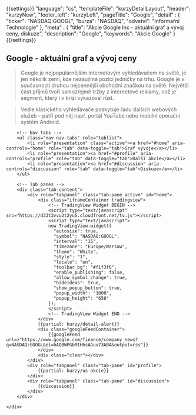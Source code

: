 {{settings}}
"language": "cs",
"templateFile": "kurzyDetailLayout",
"header": "kurzyNew",
"footer_left": "kurzyLeft",
"pageTitle": "Google",
"detail" : {
    "ticker": "NASDAQ:GOOGL",
    "burza": "NASDAQ",
    "odvetvi": "Informařní Technologie"
},
"meta" : {
    "title": "Akcie Google Inc - aktuální graf a vývoj ceny, diskuze",
    "description": "Google",
    "keywords": "Akcie Google"
}
{{/settings}}

<h2>Google - aktuální graf a vývoj ceny</h2>

>Google je nejpopulárnějším internetovým vyhledávačem na světě, je jen několik zemí, kde nezaujímá pozici jedničky na trhu. Google je v současnosti druhou nejcennější obchodní značkou na světě. Největší část příjmů tvoří samozřejmě tržby z internetové reklamy, což je segment, který i v krizi vykazoval růst.

>Vedle klasického vyhledávače poskytuje řadu dalších webových služeb – patří pod něj např. portál YouTube nebo mobilní operační systém Android.
        
<div id="mainBox">
    <div>

        <!-- Nav tabs -->
        <ul class="nav nav-tabs" role="tablist">
            <li role="presentation" class="active"><a href="#home" aria-controls="home" role="tab" data-toggle="tab">Graf vývoje</a></li>
            <li role="presentation"><a href="#profile" aria-controls="profile" role="tab" data-toggle="tab">Další akcie</a></li>            
            <li role="presentation"><a href="#discussion" aria-controls="discussion" role="tab" data-toggle="tab">Diskuze</a></li>            
        </ul>

        <!-- Tab panes -->
        <div class="tab-content">
            <div role="tabpanel" class="tab-pane active" id="home">
                <div class="iframeContainer tradingview">                                
                    <!-- TradingView Widget BEGIN -->
                    <script type="text/javascript" src="https://d33t3vvu2t2yu5.cloudfront.net/tv.js"></script>
                    <script type="text/javascript">
                    new TradingView.widget({
                      "autosize": true,
                      "symbol": "NASDAQ:GOOGL",
                      "interval": "15",
                      "timezone": "Europe/Warsaw",
                      "theme": "White",
                      "style": "1",
                      "locale": "en",
                      "toolbar_bg": "#f1f3f6",
                      "enable_publishing": false,
                      "allow_symbol_change": true,
                      "hideideas": true,
                      "show_popup_button": true,
                      "popup_width": "1000",
                      "popup_height": "650"
                    });
                    </script>
                    <!-- TradingView Widget END -->                    
                </div>
                {{partial: kurzy/detail-alert}}
                <div class="googleFeedContainer">
                    {{googleFeed url=>"https://www.google.com/finance/company_news?q=NASDAQ:GOOGL&ei=hAQBWPGbMIHhsAGuv73ABA&output=rss"}}                    
                </div>
                <div class="clear"></div>
            </div>
            <div role="tabpanel" class="tab-pane" id="profile">
                {{partial: kurzy/us-akcie}}
            </div>
            <div role="tabpanel" class="tab-pane" id="discussion">
                {{discussion}}
            </div>
        </div>

    </div>
</div>